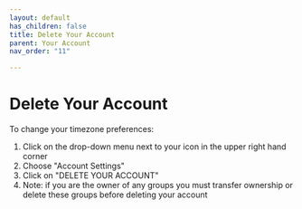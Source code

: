 ```yaml
---
layout: default
has_children: false
title: Delete Your Account
parent: Your Account
nav_order: "11"

---
```

# Delete Your Account

To change your timezone preferences:

1. Click on the drop-down menu next to your icon in the upper right hand corner
2. Choose "Account Settings"
3. Click on "DELETE YOUR ACCOUNT"
4. Note: if you are the owner of any groups you must transfer ownership or delete these groups before deleting your account